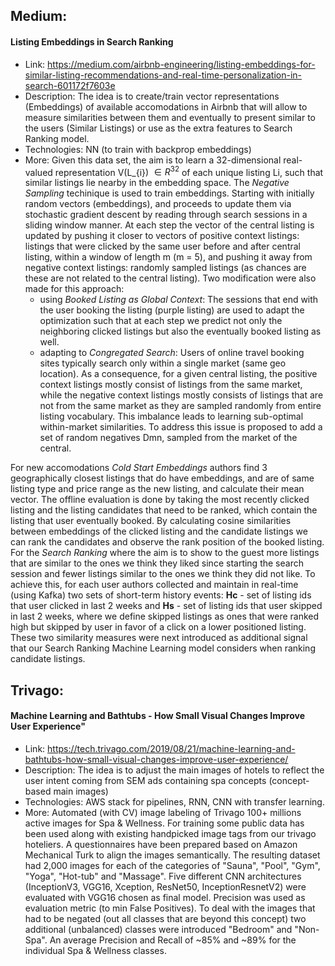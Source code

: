 ## Medium:

#### Listing Embeddings in Search Ranking

- Link: https://medium.com/airbnb-engineering/listing-embeddings-for-similar-listing-recommendations-and-real-time-personalization-in-search-601172f7603e
- Description: The idea is to create/train vector representations (Embeddings) of available accomodations in Airbnb that will allow to measure similarities between them and eventually to present similar to the users (Similar Listings) or use as the extra features to Search Ranking model.
- Technologies: NN (to train with backprop embeddings)
- More:  Given this data set, the aim is to learn a 32-dimensional real-valued representation V(L_{i}) $\in R^{32}$  of each unique listing Li, such that similar listings lie nearby in the embedding space. The *Negative Sampling* techinique is used to train embeddings. Starting with initially random vectors (embeddings), and proceeds to update them via stochastic gradient descent by reading through search sessions in a sliding window manner. At each step the vector of the central listing is updated by pushing it closer to vectors of positive context listings: listings that were clicked by the same user before and after central listing, within a window of length m (m = 5), and pushing it away from negative context listings: randomly sampled listings (as chances are these are not related to the central listing).  Two modification were also made for this approach:
    - using *Booked Listing as Global Context*: The sessions that end with the user booking the listing (purple listing) are used to adapt the optimization such that at each step we predict not only the neighboring clicked listings but also the eventually booked listing as well.
    - adapting to *Congregated Search*: Users of online travel booking sites typically search only within a single market (same geo location). As a consequence, for a given central listing, the positive context listings mostly consist of listings from the same market, while the negative context listings mostly consists of listings that are not from the same market as they are sampled randomly from entire listing vocabulary. This imbalance leads to learning sub-optimal within-market similarities. To address this issue is proposed to add a set of random negatives Dmn, sampled from the market of the central.

For new accomodations *Cold Start Embeddings* authors find 3 geographically closest listings that do have embeddings, and are of same listing type and price range as the new listing, and calculate their mean vector. The offline evaluation is done by taking the most recently clicked listing and the listing candidates that need to be ranked, which contain the listing that user eventually booked. By calculating cosine similarities between embeddings of the clicked listing and the candidate listings we can rank the candidates and observe the rank position of the booked listing. For the *Search Ranking* where the aim is to show to the guest more listings that are similar to the ones we think they liked since starting the search session and fewer listings similar to the ones we think they did not like. To achieve this, for each user authors collected and maintain in real-time (using Kafka) two sets of short-term history events: **Hc** - set of listing ids that user clicked in last 2 weeks and **Hs** - set of listing ids that user skipped in last 2 weeks, where we define skipped listings as ones that were ranked high but skipped by user in favor of a click on a lower positioned listing. These two similarity measures were next introduced as additional signal that our Search Ranking Machine Learning model considers when ranking candidate listings.



## Trivago:

#### Machine Learning and Bathtubs - How Small Visual Changes Improve User Experience" 
	
- Link: https://tech.trivago.com/2019/08/21/machine-learning-and-bathtubs-how-small-visual-changes-improve-user-experience/	
- Description: The idea is to adjust the main images of hotels to reflect the user intent coming from SEM ads containing spa concepts (concept-based main images)
- Technologies: AWS stack for pipelines, RNN, CNN with transfer learning. 
- More: Automated (with CV) image labeling of Trivago 100+ millions active images for Spa & Wellness. For training some public data has been used along with existing handpicked image tags from our trivago hoteliers. A questionnaires have been prepared based on Amazon Mechanical Turk to align the images semantically. The resulting dataset had 2,000 images for each of the categories of "Sauna", "Pool", "Gym", "Yoga", "Hot-tub" and "Massage". Five different CNN architectures (InceptionV3, VGG16, Xception, ResNet50, InceptionResnetV2) were evaluated with VGG16 chosen as final model. Precision was used as evaluation metric (to min False Positives). To deal with the images that had to be negated (out all classes that are beyond this concept) two additional (unbalanced) classes were introduced "Bedroom" and "Non-Spa". An average  Precision and Recall  of ~85% and ~89% for the individual Spa & Wellness classes.
